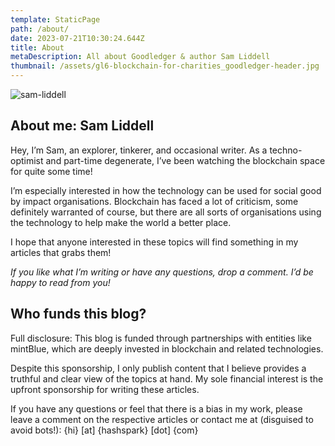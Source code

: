 ```yaml
---
template: StaticPage
path: /about/
date: 2023-07-21T10:30:24.644Z
title: About
metaDescription: All about Goodledger & author Sam Liddell
thumbnail: /assets/gl6-blockchain-for-charities_goodledger-header.jpg
---
```

![sam-liddell](/assets/sam-liddell.jpg "Sam Liddell")

## About me: Sam Liddell

Hey, I’m Sam, an explorer, tinkerer, and occasional writer. As a techno-optimist and part-time degenerate, I’ve been watching the blockchain space for quite some time!

I’m especially interested in how the technology can be used for social good by impact organisations. Blockchain has faced a lot of criticism, some definitely warranted of course, but there are all sorts of organisations using the technology to help make the world a better place.

I hope that anyone interested in these topics will find something in my articles that grabs them!

*If you like what I’m writing or have any questions, drop a comment. I’d be happy to read from you!*

## Who funds this blog?

Full disclosure: This blog is funded through partnerships with entities like mintBlue, which are deeply invested in blockchain and related technologies.

Despite this sponsorship, I only publish content that I believe provides a truthful and clear view of the topics at hand. My sole financial interest is the upfront sponsorship for writing these articles.

If you have any questions or feel that there is a bias in my work, please leave a comment on the respective articles or contact me at (disguised to avoid bots!): {hi} \[at] {hashspark} \[dot] {com}